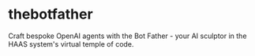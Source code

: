 # thebotfather
Craft bespoke OpenAI agents with the Bot Father - your AI sculptor in the HAAS system's virtual temple of code.
